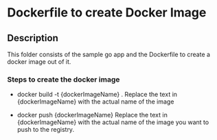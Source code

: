 # Dockerfile to create Docker Image

## Description

This folder consists of the sample go app and the Dockerfile to create a docker image out of it.

### Steps to create the docker image

- docker build -t {dockerImageName} .
Replace the text in {dockerImageName} with the actual name of the image

- docker push {dockerImageName}
Replace the text in {dockerImageName} with the actual name of the image you want to push to the registry.